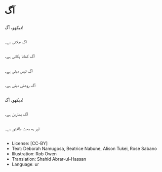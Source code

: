 # آگ

##
دیکھو، آگ!

##
آگ جلاتی ہے۔

##
آگ کھانا پکاتی ہے۔

##
آگ تپش دیتی ہے۔

##
آگ روشنی دیتی ہے۔

##
دیکھو، آگ!

##
آگ بھترین ہے۔

##
اور یھ بھت طاقتور ہے۔

##
* License: [CC-BY]
* Text: Deborah Namugosa, Beatrice Nabune, Alison Tukei, Rose Sabano
* Illustration: Rob Owen
* Translation: Shahid Abrar-ul-Hassan
* Language: ur
